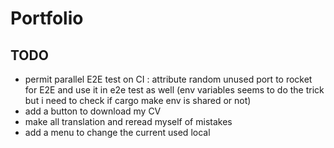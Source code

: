 # Portfolio

## TODO

- permit parallel E2E test on CI : attribute random unused port to rocket for E2E and use it in e2e test as well (env variables seems to do the trick but i need to check if cargo make env is shared or not)
- add a button to download my CV 
- make all translation and reread myself of mistakes
- add a menu to change the current used local
